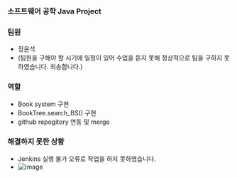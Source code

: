 ### 소프트웨어 공학 Java Project

### 팀원
- 정윤석
- (팀원을 구해야 할 시기에 일정이 있어 수업을 듣지 못해 정상적으로 팀을 구하지 못하였습니다. 죄송합니다.)

### 역할
- Book system 구현
- BookTree.search_BS() 구현
- github repogitory 연동 및 merge

### 해결하지 못한 상황
- Jenkins 실행 불가 오류로 작업을 하지 못하였습니다.
- ![image](https://github.com/ceron999/SWEProject/assets/56114106/36d1f68f-4ee0-4070-9e45-fa759bf1aa2c)
